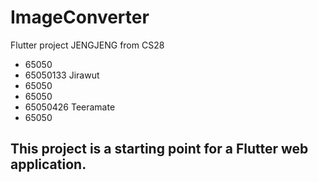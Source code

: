# ImageConverter

Flutter project JENGJENG from CS28
  - 65050
  - 65050133 Jirawut
  - 65050
  - 65050
  - 65050426 Teeramate
  - 65050

## This project is a starting point for a Flutter web application.
